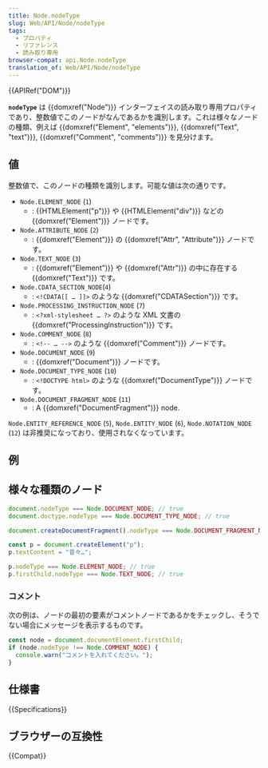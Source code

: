 ```yaml
---
title: Node.nodeType
slug: Web/API/Node/nodeType
tags:
  - プロパティ
  - リファレンス
  - 読み取り専用
browser-compat: api.Node.nodeType
translation_of: Web/API/Node/nodeType
---
```

{{APIRef("DOM")}}

**`nodeType`** は {{domxref("Node")}} インターフェイスの読み取り専用プロパティであり、整数値でこのノードがなんであるかを識別します。これは様々なノードの種類、例えば {{domxref("Element", "elements")}}, {{domxref("Text", "text")}}, {{domxref("Comment", "comments")}} を見分けます。

## 値

整数値で、このノードの種類を識別します。可能な値は次の通りです。

- `Node.ELEMENT_NODE` (`1`)
  - : {{HTMLElement("p")}} や {{HTMLElement("div")}} などの {{domxref("Element")}} ノードです。
- `Node.ATTRIBUTE_NODE` (`2`)
  - : {{domxref("Element")}} の {{domxref("Attr", "Attribute")}} ノードです。
- `Node.TEXT_NODE` (`3`)
  - : {{domxref("Element")}} や {{domxref("Attr")}} の中に存在する {{domxref("Text")}} です。
- `Node.CDATA_SECTION_NODE`(`4`)
  - : `<!CDATA[[ … ]]>` のような {{domxref("CDATASection")}} です。
- `Node.PROCESSING_INSTRUCTION_NODE` (`7`)
  - : `<?xml-stylesheet … ?>` のような XML 文書の {{domxref("ProcessingInstruction")}} です。
- `Node.COMMENT_NODE` (`8`)
  - : `<!-- … -->` のような {{domxref("Comment")}} ノードです。
- `Node.DOCUMENT_NODE` (`9`)
  - : {{domxref("Document")}} ノードです。
- `Node.DOCUMENT_TYPE_NODE` (`10`)
  - : `<!DOCTYPE html>` のような {{domxref("DocumentType")}} ノードです。
- `Node.DOCUMENT_FRAGMENT_NODE` (`11`)
  - : A {{domxref("DocumentFragment")}} node.

`Node.ENTITY_REFERENCE_NODE` (`5`), `Node.ENTITY_NODE` (`6`), `Node.NOTATION_NODE` (`12`) は非推奨になっており、使用されなくなっています。

## 例

## 様々な種類のノード

```js
document.nodeType === Node.DOCUMENT_NODE; // true
document.doctype.nodeType === Node.DOCUMENT_TYPE_NODE; // true

document.createDocumentFragment().nodeType === Node.DOCUMENT_FRAGMENT_NODE; // true

const p = document.createElement("p");
p.textContent = "昔々…";

p.nodeType === Node.ELEMENT_NODE; // true
p.firstChild.nodeType === Node.TEXT_NODE; // true
```

### コメント

次の例は、ノードの最初の要素がコメントノードであるかをチェックし、そうでない場合にメッセージを表示するものです。

```js
const node = document.documentElement.firstChild;
if (node.nodeType !== Node.COMMENT_NODE) {
  console.warn("コメントを入れてください。");
}
```

## 仕様書

{{Specifications}}

## ブラウザーの互換性

{{Compat}}
